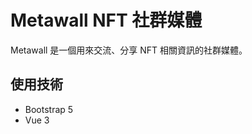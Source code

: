 # Metawall NFT 社群媒體

Metawall 是一個用來交流、分享 NFT 相關資訊的社群媒體。

## 使用技術

- Bootstrap 5
- Vue 3

<!-- ## 流程圖 -->

<!-- ## 畫面展示 -->
